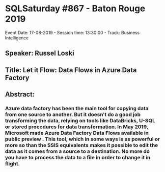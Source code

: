 # SQLSaturday #867 - Baton Rouge 2019
Event Date: 17-08-2019 - Session time: 13:30:00 - Track: Business Intelligence
## Speaker: Russel Loski
## Title: Let it Flow:  Data Flows in Azure Data Factory
## Abstract:
### Azure data factory has been the main tool for copying data from one source to another.  But it doesn't do a good job transforming the data, relying on tools like DataBricks, U-SQL or stored procedures for data transformation.  In May 2019, Microsoft made Azure Data Factory Data Flows available in public preview .  This tool, which in some ways is as powerful or more so than the SSIS equivalents makes it possible to edit the data as it comes from a source to a destination.  No more do you have to process the data to a file in order to change it in flight.
